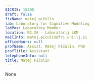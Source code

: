 ```yaml
---
SICRIS: 15295
draft: false
fixName: matej_pičulin
lab: Laboratory for Cognitive Modeling
labPos: Laboratory Member
location: R2.26 - Laboratorij LKM
mailInfo: matej.piculin@fri.uni-lj.si
officeHours: null
profName: Assist. Matej Pičulin, PhD
profTitle: Assistant
telephoneInfo: null
title: Matej Pičulin
---
```


None